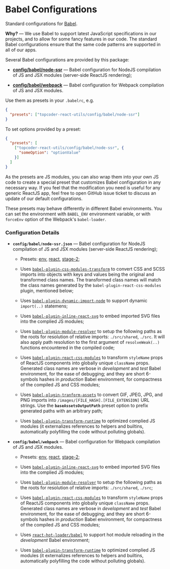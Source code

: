 # Babel Configurations
Standard configurations for [Babel](https://babeljs.io/).

**Why?** &mdash; We use Babel to support latest JavaScript specifications in our projects, and to allow for some fancy features in our code. The standard Babel configurations ensure that the same code patterns are supported in all of our apps.

Several Babel configurations are provided by this package:

- [**config/babel/node-ssr**](#node-ssr) &mdash; Babel configuration for NodeJS compilation of JS and JSX modules (server-side ReactJS rendering);

- [**config/babel/webpack**](#webpack) &mdash; Babel configuration for Webpack compilation of JS and JSX modules.

Use them as presets in your `.babelrc`, e.g.
```json
{
  "presets": ["topcoder-react-utils/config/babel/node-ssr"]
}
```

To set options provided by a preset:
```json
{
  "presets": [
    ["topcoder-react-utils/config/babel/node-ssr", {
      "someOption": "optionValue"
    }]
  ]
}
```

As the presets are JS modules, you can also wrap them into your own JS code to create a special preset that customizes Babel configuration in any necessary way. If you feel that the modification you need is useful for any generic ReactJS app, feel free to open GitHub issue ticket to discuss an update of our default configurations.

These presets may behave differently in different Babel environments. You can set the environment with `BABEL_ENV` environment variable, or with `forceEnv` option of the Webpack's `babel-loader`.

### Configuration Details

- <a name="node-ssr">**`config/babel/node-ssr.json`**</a> &mdash; Babel configuration for NodeJS compilation of JS and JSX modules (server-side ReactJS rendering);

  - Presets: [env](https://www.npmjs.com/package/babel-preset-env), [react](https://www.npmjs.com/package/babel-preset-react), [stage-2](https://www.npmjs.com/package/babel-preset-stage-2);

  - Uses [`babel-plugin-css-modules-transform`](https://www.npmjs.com/package/babel-plugin-css-modules-transform) to convert CSS and SCSS imports into objects with keys and values being the original and transformed class names. The transformed class names will match the class names generated by the `babel-plugin-react-css-modules` plugin, mentioned below;

  - Uses [`babel-plugin-dynamic-import-node`](https://www.npmjs.com/package/babel-plugin-dynamic-import-node) to support dynamic `import(..)` statemens;

  - Uses [`babel-plugin-inline-react-svg`](https://www.npmjs.com/package/babel-plugin-inline-react-svg) to embed imported SVG files into the complied JS modules;

  - Uses [`babel-plugin-module-resolver`](https://www.npmjs.com/package/babel-plugin-module-resolver) to setup the following paths as the roots for resolution of relative imports: `./src/shared`, `./src`. It will also apply path resolution to the first argument of `resolveWeak(..)` functions encountered in the compiled code;

  - Uses [`babel-plugin-react-css-modules`](https://www.npmjs.com/package/babel-plugin-react-css-modules) to transform `styleName` props of ReactJS components into globally unique `className` props. Generated class names are verbose in *development* and *test* Babel environment, for the ease of debugging; and they are short 6-symbols hashes in *production* Babel environment, for compactness of the compiled JS and CSS modules;

  - Uses [`babel-plugin-tranform-assets`](https://www.npmjs.com/package/babel-plugin-transform-assets) to convert GIF, JPEG, JPG, and PNG imports into `/images/[FILE_HASH].[FILE_EXTENSION]` URL strings. Use the **`baseAssetsOutputPath`** preset option to prefix generated paths with an arbitrary path;

  - Uses [`babel-plugin-transform-runtime`](https://www.npmjs.com/package/babel-plugin-transform-runtime) to optimized complied JS modules (it externalizes references to helpers and builtins, automatically polyfilling the code without polluting globals).

- <a name="webpack">**`config/babel/webpack`**</a> &mdash; Babel configuration for Webpack compilation of JS and JSX modules.

  - Presets: [env](https://www.npmjs.com/package/babel-preset-env), [react](https://www.npmjs.com/package/babel-preset-react), [stage-2](https://www.npmjs.com/package/babel-preset-stage-2);

  - Uses [`babel-plugin-inline-react-svg`](https://www.npmjs.com/package/babel-plugin-inline-react-svg) to embed imported SVG files into the complied JS modules;

  - Uses [`babel-plugin-module-resolver`](https://www.npmjs.com/package/babel-plugin-module-resolver) to setup the following paths as the roots for resolution of relative imports: `./src/shared`, `./src`;

  - Uses [`babel-plugin-react-css-modules`](https://www.npmjs.com/package/babel-plugin-react-css-modules) to transform `styleName` props of ReactJS components into globally unique `className` props. Generated class names are verbose in *development* and *test* Babel environment, for the ease of debugging; and they are short 6-symbols hashes in *production* Babel environment, for compactness of the compiled JS and CSS modules;

  - Uses [`react-hot-loader/babel`](https://www.npmjs.com/package/react-hot-loader) to support hot module reloading in the *development* Babel environment;

  - Uses [`babel-plugin-transform-runtime`](https://www.npmjs.com/package/babel-plugin-transform-runtime) to optimized complied JS modules (it externalizes references to helpers and builtins, automatically polyfilling the code without polluting globals).
